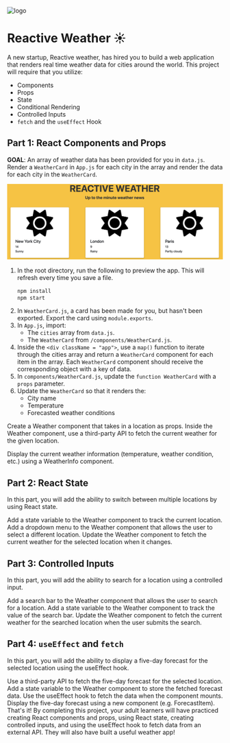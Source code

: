 ![logo](https://user-images.githubusercontent.com/44912347/202244850-18dbf275-11cf-44b5-9500-b2fcb5d44d05.jpg)

# Reactive Weather ☀️

A new startup, Reactive weather, has hired you to build a web application that renders real time weather data for cities around the world. This project will require that you utilize:
- Components
- Props
- State
- Conditional Rendering
- Controlled Inputs
- `fetch` and the `useEffect` Hook

## Part 1: React Components and Props
**GOAL**: An array of weather data has been provided for you in `data.js`. Render a `WeatherCard` in `App.js` for each city in the array and render the data for each city in the `WeatherCard`.

![Part 1 Exemplar](./exemplars/Part1Exemplar.png)

1. In the root directory, run the following to preview the app. This will refresh every time you save a file. 
    ```shell
    npm install
    npm start
    ```
2. In `WeatherCard.js`, a card has been made for you, but hasn't been exported. Export the card using `module.exports`.
3. In `App.js`, import:
    - The `cities` array from `data.js`.
    - The `WeatherCard` from `/components/WeatherCard.js`.
4. Inside the `<div className = "app">`, use a `map()` function to iterate through the cities array and return a `WeatherCard` component for each item in the array. Each `WeatherCard` component should receive the corresponding object with a key of data.
5. In `components/WeatherCard.js`, update the `function WeatherCard` with a `props` parameter.
6. Update the `WeatherCard` so that it renders the:
    - City name
    - Temperature
    - Forecasted weather conditions


Create a Weather component that takes in a location as props.
Inside the Weather component, use a third-party API to fetch the current weather for the given location.

Display the current weather information (temperature, weather condition, etc.) using a WeatherInfo component.

## Part 2: React State
In this part, you will add the ability to switch between multiple locations by using React state.

Add a state variable to the Weather component to track the current location.
Add a dropdown menu to the Weather component that allows the user to select a different location.
Update the Weather component to fetch the current weather for the selected location when it changes.

## Part 3: Controlled Inputs
In this part, you will add the ability to search for a location using a controlled input.

Add a search bar to the Weather component that allows the user to search for a location.
Add a state variable to the Weather component to track the value of the search bar.
Update the Weather component to fetch the current weather for the searched location when the user submits the search.

## Part 4: `useEffect` and `fetch`
In this part, you will add the ability to display a five-day forecast for the selected location using the useEffect hook.

Use a third-party API to fetch the five-day forecast for the selected location.
Add a state variable to the Weather component to store the fetched forecast data.
Use the useEffect hook to fetch the data when the component mounts.
Display the five-day forecast using a new component (e.g. ForecastItem).
That's it! By completing this project, your adult learners will have practiced creating React components and props, using React state, creating controlled inputs, and using the useEffect hook to fetch data from an external API. They will also have built a useful weather app!